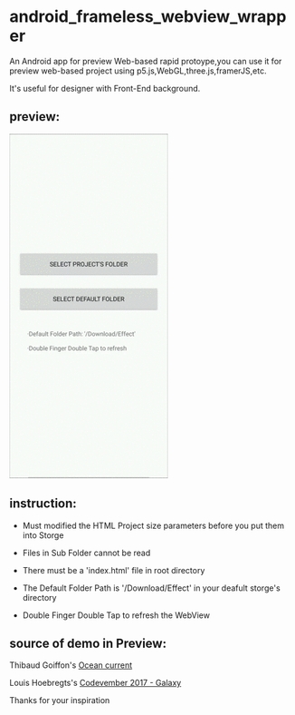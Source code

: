 # android_frameless_webview_wrapper
An Android app for preview Web-based rapid protoype,you can use it for preview web-based project using p5.js,WebGL,three.js,framerJS,etc.

It's useful for designer with Front-End background.

## preview:
![preview](https://github.com/MartinRGB/android_frameless_webview_wrapper/blob/master/art/preview.gif?raw=true)

## instruction:

- Must modified the HTML Project size parameters before you put them into Storge

- Files in Sub Folder cannot be read

- There must be a 'index.html' file in root directory

- The Default Folder Path is '/Download/Effect' in your deafult storge's directory

- Double Finger Double Tap to refresh the WebView

## source of demo in Preview:

Thibaud Goiffon's [Ocean current](https://codepen.io/Gthibaud/pen/qMNYRJ)

Louis Hoebregts's [Codevember 2017 - Galaxy](https://codepen.io/Mamboleoo/pen/MOwqOp)

Thanks for your inspiration
